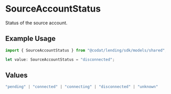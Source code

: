 # SourceAccountStatus

Status of the source account.

## Example Usage

```typescript
import { SourceAccountStatus } from "@codat/lending/sdk/models/shared";

let value: SourceAccountStatus = "disconnected";
```

## Values

```typescript
"pending" | "connected" | "connecting" | "disconnected" | "unknown"
```